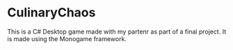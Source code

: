 # CulinaryChaos

This is a C# Desktop game made with my partenr as part of a final project. It is made using the Monogame framework.
